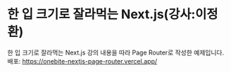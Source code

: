 # 한 입 크기로 잘라먹는 Next.js(강사:이정환)

한 입 크기로 잘라먹는 Next.js 강의 내용을 따라 Page Router로 작성한 예제입니다.
배포: https://onebite-nextjs-page-router.vercel.app/
